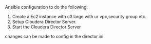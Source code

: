 Ansible configuration to do the following:

1. Create a Ec2 instance with c3.large with ur vpc,security group etc.
2. Setup Cloudera Director Server.
3. Start the Cloudera Director Server

changes can be made to config in the director.ini